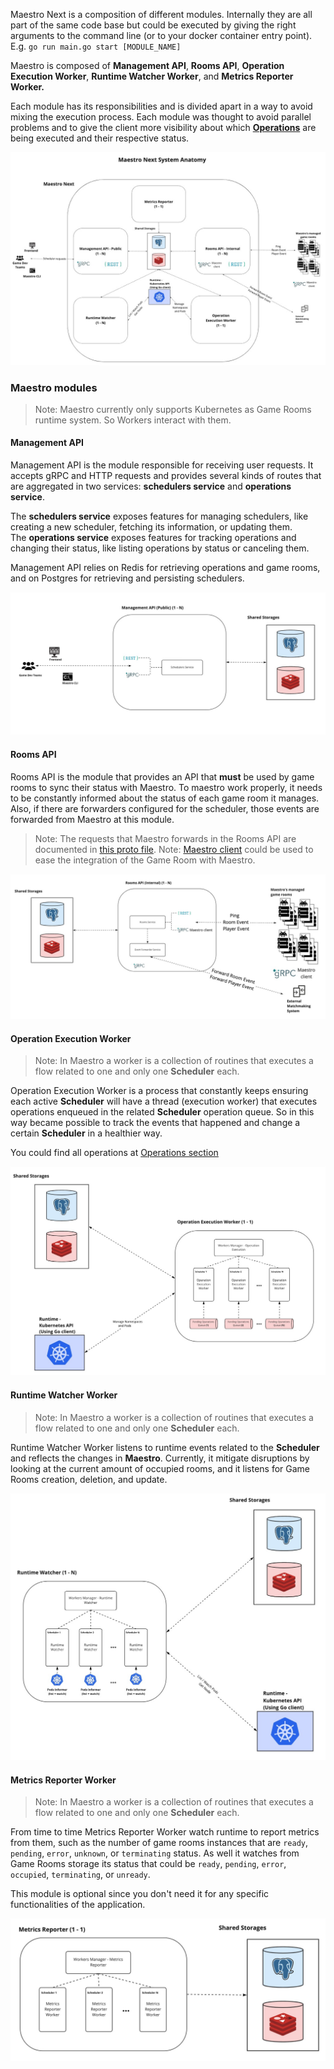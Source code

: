 Maestro Next is a composition of different modules. Internally they are all part of the same code base but could be executed by giving the right arguments to the command line (or to your docker container entry point). E.g. `go run main.go start [MODULE_NAME]`

Maestro is composed of **Management API**, **Rooms API**, **Operation Execution Worker**, **Runtime Watcher Worker**, and **Metrics Reporter Worker.** 

Each module has its responsibilities and is divided apart in a way to avoid mixing the execution process. Each module was thought to avoid parallel problems and to give the client more visibility about which [**Operations**](Operations.md) are being executed and their respective status.


![architecture IMAGE](../images/Architecture.jpg)

### Maestro modules

> Note: Maestro currently only supports Kubernetes as Game Rooms runtime system. So Workers interact with them.

#### Management API

Management API is the module responsible for receiving user requests. It accepts gRPC and HTTP requests and provides several kinds of routes that are aggregated in two services: **schedulers service** and **operations service**.

The **schedulers service** exposes features for managing schedulers, like creating a new scheduler, fetching its information, or updating them.  
The **operations service** exposes features for tracking operations and changing their status, like listing operations by status or canceling them.

Management API relies on Redis for retrieving operations and game rooms, and on Postgres for retrieving and persisting schedulers.


![Management API IMAGE](../images/Architecture-Management-API.jpg)

#### Rooms API

Rooms API is the module that provides an API that **must** be used by game rooms to sync their status with Maestro. To maestro work properly, it needs to be constantly informed about the status of each game room it manages. Also, if there are forwarders configured for the scheduler, those events are forwarded from Maestro at this module.

> Note: The requests that Maestro forwards in the Rooms API are documented in [this proto file](https://github.com/topfreegames/protos/blob/master/maestro/grpc/protobuf/events.proto).
> Note: [Maestro client](https://github.com/topfreegames/maestro-client) could be used to ease the integration of the Game Room with Maestro.

![Rooms API IMAGE](../images/Architecture-Rooms-API.jpg)

#### Operation Execution Worker

> Note: In Maestro a worker is a collection of routines that executes a flow related to one and only one **Scheduler** each.

Operation Execution Worker is a process that constantly keeps ensuring each active **Scheduler** will have a thread (execution worker) that executes operations enqueued in the related **Scheduler** operation queue. So in this way became possible to track the events that happened and change a certain **Scheduler** in a healthier way.

You could find all operations at [Operations section](Operations.md#available-operations)

![Operation Execution Worker IMAGE](../images/Architecture-Operation-Execution-Worker.jpg)

#### Runtime Watcher Worker

> Note: In Maestro a worker is a collection of routines that executes a flow related to one and only one **Scheduler** each.

Runtime Watcher Worker listens to runtime events related to the **Scheduler** and reflects the changes in **Maestro**. Currently, it mitigate disruptions by looking at the current
amount of occupied rooms, and it listens for Game Rooms creation, deletion, and update.

![Runtime Watcher Worker IMAGE](../images/Architecture-Runtime-Watcher-Worker.jpg)

#### Metrics Reporter Worker

> Note: In Maestro a worker is a collection of routines that executes a flow related to one and only one **Scheduler** each.

From time to time Metrics Reporter Worker watch runtime to report metrics from them, such as the number of game rooms instances that are `ready`, `pending`, `error`, `unknown`, or `terminating` status. As well it watches from Game Rooms storage its status that could be `ready`, `pending`, `error`, `occupied`, `terminating`, or `unready`.

This module is optional since you don't need it for any specific functionalities of the application.

![Metrics Reporter Worker IMAGE](../images/Architecture-Metrics-Reporter-Worker.jpg)
